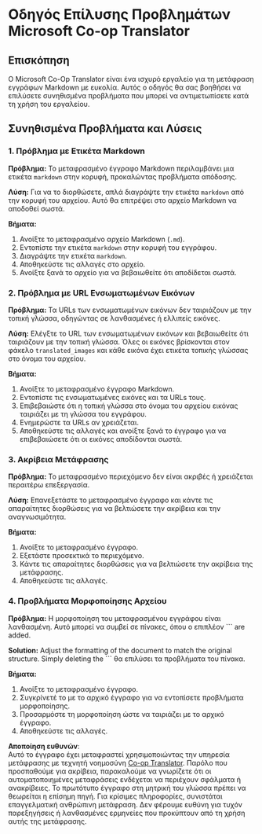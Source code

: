 <!--
CO_OP_TRANSLATOR_METADATA:
{
  "original_hash": "0788d7ebe4876c9be89132f48e09b26d",
  "translation_date": "2025-06-12T12:26:53+00:00",
  "source_file": "getting_started/troubleshooting.md",
  "language_code": "el"
}
-->
# Οδηγός Επίλυσης Προβλημάτων Microsoft Co-op Translator

## Επισκόπηση
Ο Microsoft Co-Op Translator είναι ένα ισχυρό εργαλείο για τη μετάφραση εγγράφων Markdown με ευκολία. Αυτός ο οδηγός θα σας βοηθήσει να επιλύσετε συνηθισμένα προβλήματα που μπορεί να αντιμετωπίσετε κατά τη χρήση του εργαλείου.

## Συνηθισμένα Προβλήματα και Λύσεις

### 1. Πρόβλημα με Ετικέτα Markdown
**Πρόβλημα:** Το μεταφρασμένο έγγραφο Markdown περιλαμβάνει μια ετικέτα `markdown` στην κορυφή, προκαλώντας προβλήματα απόδοσης.

**Λύση:** Για να το διορθώσετε, απλά διαγράψτε την ετικέτα `markdown` από την κορυφή του αρχείου. Αυτό θα επιτρέψει στο αρχείο Markdown να αποδοθεί σωστά.

**Βήματα:**
1. Ανοίξτε το μεταφρασμένο αρχείο Markdown (`.md`).
2. Εντοπίστε την ετικέτα `markdown` στην κορυφή του εγγράφου.
3. Διαγράψτε την ετικέτα `markdown`.
4. Αποθηκεύστε τις αλλαγές στο αρχείο.
5. Ανοίξτε ξανά το αρχείο για να βεβαιωθείτε ότι αποδίδεται σωστά.

### 2. Πρόβλημα με URL Ενσωματωμένων Εικόνων
**Πρόβλημα:** Τα URLs των ενσωματωμένων εικόνων δεν ταιριάζουν με την τοπική γλώσσα, οδηγώντας σε λανθασμένες ή ελλιπείς εικόνες.

**Λύση:** Ελέγξτε το URL των ενσωματωμένων εικόνων και βεβαιωθείτε ότι ταιριάζουν με την τοπική γλώσσα. Όλες οι εικόνες βρίσκονται στον φάκελο `translated_images` και κάθε εικόνα έχει ετικέτα τοπικής γλώσσας στο όνομα του αρχείου.

**Βήματα:**
1. Ανοίξτε το μεταφρασμένο έγγραφο Markdown.
2. Εντοπίστε τις ενσωματωμένες εικόνες και τα URLs τους.
3. Επιβεβαιώστε ότι η τοπική γλώσσα στο όνομα του αρχείου εικόνας ταιριάζει με τη γλώσσα του εγγράφου.
4. Ενημερώστε τα URLs αν χρειάζεται.
5. Αποθηκεύστε τις αλλαγές και ανοίξτε ξανά το έγγραφο για να επιβεβαιώσετε ότι οι εικόνες αποδίδονται σωστά.

### 3. Ακρίβεια Μετάφρασης
**Πρόβλημα:** Το μεταφρασμένο περιεχόμενο δεν είναι ακριβές ή χρειάζεται περαιτέρω επεξεργασία.

**Λύση:** Επανεξετάστε το μεταφρασμένο έγγραφο και κάντε τις απαραίτητες διορθώσεις για να βελτιώσετε την ακρίβεια και την αναγνωσιμότητα.

**Βήματα:**
1. Ανοίξτε το μεταφρασμένο έγγραφο.
2. Εξετάστε προσεκτικά το περιεχόμενο.
3. Κάντε τις απαραίτητες διορθώσεις για να βελτιώσετε την ακρίβεια της μετάφρασης.
4. Αποθηκεύστε τις αλλαγές.

### 4. Προβλήματα Μορφοποίησης Αρχείου
**Πρόβλημα:** Η μορφοποίηση του μεταφρασμένου εγγράφου είναι λανθασμένη. Αυτό μπορεί να συμβεί σε πίνακες, όπου ο επιπλέον ``` are added.

**Solution:** Adjust the formatting of the document to match the original structure. Simply deleting the ``` θα επιλύσει τα προβλήματα του πίνακα.

**Βήματα:**
1. Ανοίξτε το μεταφρασμένο έγγραφο.
2. Συγκρίνετέ το με το αρχικό έγγραφο για να εντοπίσετε προβλήματα μορφοποίησης.
3. Προσαρμόστε τη μορφοποίηση ώστε να ταιριάζει με το αρχικό έγγραφο.
4. Αποθηκεύστε τις αλλαγές.

**Αποποίηση ευθυνών**:  
Αυτό το έγγραφο έχει μεταφραστεί χρησιμοποιώντας την υπηρεσία μετάφρασης με τεχνητή νοημοσύνη [Co-op Translator](https://github.com/Azure/co-op-translator). Παρόλο που προσπαθούμε για ακρίβεια, παρακαλούμε να γνωρίζετε ότι οι αυτοματοποιημένες μεταφράσεις ενδέχεται να περιέχουν σφάλματα ή ανακρίβειες. Το πρωτότυπο έγγραφο στη μητρική του γλώσσα πρέπει να θεωρείται η επίσημη πηγή. Για κρίσιμες πληροφορίες, συνιστάται επαγγελματική ανθρώπινη μετάφραση. Δεν φέρουμε ευθύνη για τυχόν παρεξηγήσεις ή λανθασμένες ερμηνείες που προκύπτουν από τη χρήση αυτής της μετάφρασης.